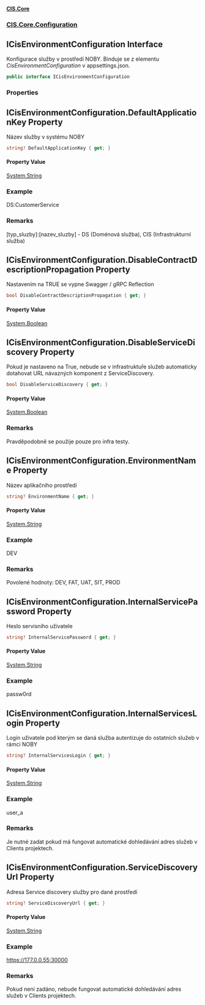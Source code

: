 #### [CIS.Core](index.md 'index')
### [CIS.Core.Configuration](CIS.Core.Configuration.md 'CIS.Core.Configuration')

## ICisEnvironmentConfiguration Interface

Konfigurace služby v prostředí NOBY. Binduje se z elementu *CisEnvironmentConfiguration* v appsettings.json.

```csharp
public interface ICisEnvironmentConfiguration
```
### Properties

<a name='CIS.Core.Configuration.ICisEnvironmentConfiguration.DefaultApplicationKey'></a>

## ICisEnvironmentConfiguration.DefaultApplicationKey Property

Název služby v systému NOBY

```csharp
string? DefaultApplicationKey { get; }
```

#### Property Value
[System.String](https://docs.microsoft.com/en-us/dotnet/api/System.String 'System.String')

### Example
DS:CustomerService

### Remarks
[typ_sluzby]:[nazev_sluzby] - DS (Doménová služba), CIS (Infrastrukturní služba)

<a name='CIS.Core.Configuration.ICisEnvironmentConfiguration.DisableContractDescriptionPropagation'></a>

## ICisEnvironmentConfiguration.DisableContractDescriptionPropagation Property

Nastavením na TRUE se vypne Swagger / gRPC Reflection

```csharp
bool DisableContractDescriptionPropagation { get; }
```

#### Property Value
[System.Boolean](https://docs.microsoft.com/en-us/dotnet/api/System.Boolean 'System.Boolean')

<a name='CIS.Core.Configuration.ICisEnvironmentConfiguration.DisableServiceDiscovery'></a>

## ICisEnvironmentConfiguration.DisableServiceDiscovery Property

Pokud je nastaveno na True, nebude se v infrastruktuře služeb automaticky dotahovat URL návazných komponent z ServiceDiscovery.

```csharp
bool DisableServiceDiscovery { get; }
```

#### Property Value
[System.Boolean](https://docs.microsoft.com/en-us/dotnet/api/System.Boolean 'System.Boolean')

### Remarks
Pravděpodobně se použije pouze pro infra testy.

<a name='CIS.Core.Configuration.ICisEnvironmentConfiguration.EnvironmentName'></a>

## ICisEnvironmentConfiguration.EnvironmentName Property

Název aplikačního prostředí

```csharp
string? EnvironmentName { get; }
```

#### Property Value
[System.String](https://docs.microsoft.com/en-us/dotnet/api/System.String 'System.String')

### Example
DEV

### Remarks
Povolené hodnoty: DEV, FAT, UAT, SIT, PROD

<a name='CIS.Core.Configuration.ICisEnvironmentConfiguration.InternalServicePassword'></a>

## ICisEnvironmentConfiguration.InternalServicePassword Property

Heslo servisního uživatele

```csharp
string? InternalServicePassword { get; }
```

#### Property Value
[System.String](https://docs.microsoft.com/en-us/dotnet/api/System.String 'System.String')

### Example
passw0rd

<a name='CIS.Core.Configuration.ICisEnvironmentConfiguration.InternalServicesLogin'></a>

## ICisEnvironmentConfiguration.InternalServicesLogin Property

Login uživatele pod kterým se daná služba autentizuje do ostatních služeb v rámci NOBY

```csharp
string? InternalServicesLogin { get; }
```

#### Property Value
[System.String](https://docs.microsoft.com/en-us/dotnet/api/System.String 'System.String')

### Example
user_a

### Remarks
Je nutné zadat pokud má fungovat automatické dohledávání adres služeb v Clients projektech.

<a name='CIS.Core.Configuration.ICisEnvironmentConfiguration.ServiceDiscoveryUrl'></a>

## ICisEnvironmentConfiguration.ServiceDiscoveryUrl Property

Adresa Service discovery služby pro dané prostředí

```csharp
string? ServiceDiscoveryUrl { get; }
```

#### Property Value
[System.String](https://docs.microsoft.com/en-us/dotnet/api/System.String 'System.String')

### Example
https://177.0.0.55:30000

### Remarks
Pokud není zadáno, nebude fungovat automatické dohledávání adres služeb v Clients projektech.